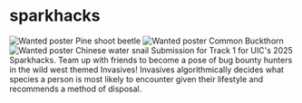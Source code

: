 # sparkhacks
![Wanted poster Pine shoot beetle](https://github.com/user-attachments/assets/a23b21d7-6c97-46cb-bd58-e0e2189b4909)
![Wanted poster Common Buckthorn](https://github.com/user-attachments/assets/842d1734-7dea-46e9-968f-8126fe2e450c)
![Wanted poster Chinese water snail](https://github.com/user-attachments/assets/c54cc0b0-2496-404a-886b-dce2900d2f78)
Submission for Track 1 for UIC's 2025 Sparkhacks.
Team up with friends to become a pose of bug bounty hunters in the wild west themed Invasives!
Invasives algorithmically decides what species a person is most likely to encounter given their lifestyle
and recommends a method of disposal.

